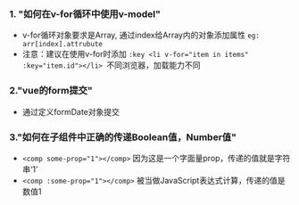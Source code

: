 ### 1. "如何在v-for循环中使用v-model" 

 * v-for循环对象要求是Array, 通过index给Array内的对象添加属性 `eg: arr[index].attrubute`
 * 注意：建议在使用v-for时添加 `:key <li v-for="item in items" :key="item.id"></li> `不同浏览器，加载能力不同
    
### 2."vue的form提交"
 * 通过定义formDate对象提交
    
### 3."如何在子组件中正确的传递Boolean值，Number值"

 * `<comp some-prop="1"></comp>`  因为这是一个字面量prop，传递的值就是字符串‘1’
 * `<comp :some-prop="1"></comp>` 被当做JavaScript表达式计算，传递的值是数值1

    
   

